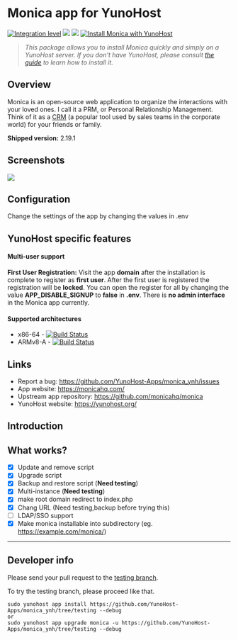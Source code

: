 # Monica app for YunoHost

[![Integration level](https://dash.yunohost.org/integration/monica.svg)](https://dash.yunohost.org/appci/app/monica) ![](https://ci-apps.yunohost.org/ci/badges/monica.status.svg) ![](https://ci-apps.yunohost.org/ci/badges/monica.maintain.svg)
[![Install Monica with YunoHost](https://install-app.yunohost.org/install-with-yunohost.png)](https://install-app.yunohost.org/?app=monica)

> *This package allows you to install Monica quickly and simply on a YunoHost server.
If you don't have YunoHost, please consult [the guide](https://yunohost.org/#/install) to learn how to install it.*

## Overview
Monica is an open-source web application to organize the interactions with your loved ones. I call it a PRM, or Personal Relationship Management. Think of it as a [CRM](https://en.wikipedia.org/wiki/Customer_relationship_management) (a popular tool used by sales teams in the corporate world) for your friends or family.

**Shipped version:** 2.19.1

## Screenshots

![](https://www.monicahq.com/img/contacts.png)

## Configuration

Change the settings of the app by changing the values in .env

## YunoHost specific features

#### Multi-user support

**First User Registration:** Visit the app **domain** after the installation is complete to register as **first user**. After the first user is registered the registration will be **locked**. You can open the register for all by changing the value **APP_DISABLE_SIGNUP** to **false** in **.env**. There is **no admin interface** in the Monica app currently.

#### Supported architectures

* x86-64 - [![Build Status](https://ci-apps.yunohost.org/ci/logs/monica%20%28Apps%29.svg)](https://ci-apps.yunohost.org/ci/apps/monica/)
* ARMv8-A - [![Build Status](https://ci-apps-arm.yunohost.org/ci/logs/monica%20%28Apps%29.svg)](https://ci-apps-arm.yunohost.org/ci/apps/monica/)

## Links

 * Report a bug: https://github.com/YunoHost-Apps/monica_ynh/issues
 * App website: https://monicahq.com/
 * Upstream app repository: https://github.com/monicahq/monica
 * YunoHost website: https://yunohost.org/

## Introduction


## What works?
* [X] Update and remove script
* [X] Upgrade script
* [X] Backup and restore script (**Need testing**)
* [X] Multi-instance (**Need testing**)
* [x] make root domain redirect to index.php
* [x] Chang URL (Need testing,backup before trying this)
* [ ] LDAP/SSO support
* [x] Make monica installable into subdirectory (eg. https://example.com/monica/)

---

Developer info
----------------

Please send your pull request to the [testing branch](https://github.com/YunoHost-Apps/monica_ynh/tree/testing).

To try the testing branch, please proceed like that.
```
sudo yunohost app install https://github.com/YunoHost-Apps/monica_ynh/tree/testing --debug
or
sudo yunohost app upgrade monica -u https://github.com/YunoHost-Apps/monica_ynh/tree/testing --debug
```
